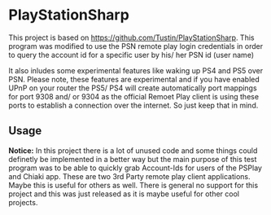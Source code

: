 # PlayStationSharp
This project is based on https://github.com/Tustin/PlayStationSharp.
This program was modified to use the PSN remote play login credentials in order to query the account id for a specific user by his/ her PSN id (user name)

It also inludes some experimental features like waking up PS4 and PS5 over PSN. Please note, these features are experimental and if you have enabled UPnP on your router the PS5/ PS4 will create
automatically port mappings for port 9308 and/ or 9304 as the official Remoet Play client is using these ports to establish a connection over the internet. So just keep that in mind.

## Usage
__Notice:__
In this project there is a lot of unused code and some things could definetly be implemented in a better way but the main purpose of this test program was to be able to quickly grab Account-Ids
for users of the PSPlay and Chiaki app. These are two 3rd Party
remote play client applications. Maybe this is useful for others as well. There is general no support for this project and this was just released as it is maybe useful for other cool projects.
